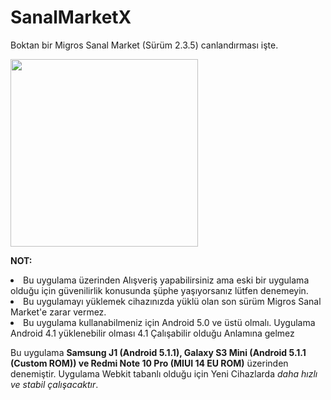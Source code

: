 # SanalMarketX
Boktan bir Migros Sanal Market (Sürüm 2.3.5) canlandırması işte.

<img src="https://i.ibb.co/ym944gHQ/Samsung-Galaxy-S-III-mini-1.png" height="300" /></a>

**NOT:** 
<li>Bu uygulama üzerinden Alışveriş yapabilirsiniz ama eski bir uygulama olduğu için güvenilirlik konusunda şüphe yaşıyorsanız lütfen denemeyin.
<li>Bu uygulamayı yüklemek cihazınızda yüklü olan son sürüm Migros Sanal Market'e zarar vermez.
<li>Bu uygulama kullanabilmeniz için Android 5.0 ve üstü olmalı. Uygulama Android 4.1 yüklenebilir olması 4.1 Çalışabilir olduğu Anlamına gelmez


Bu uygulama **Samsung J1 (Android 5.1.1), Galaxy S3 Mini (Android 5.1.1 (Custom ROM)) ve Redmi Note 10 Pro (MIUI 14 EU ROM)** üzerinden denemiştir. Uygulama Webkit tabanlı olduğu için Yeni Cihazlarda *daha hızlı ve stabil çalışacaktır*.
 



